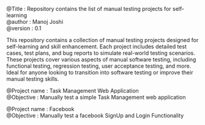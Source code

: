 @Title   : Repository contains the list of manual testing projects for self-learning <br/> 
@author  : Manoj Joshi <br/> 
@version : 0.1 <br/> 

This repository contains a collection of manual testing projects designed for self-learning and skill enhancement. Each project includes detailed test cases, test plans, and bug reports to simulate real-world testing scenarios. These projects cover various aspects of manual software testing, including functional testing, regression testing, user acceptance testing, and more. Ideal for anyone looking to transition into software testing or improve their manual testing skills. <br/>

@Project name   : Task Management Web Application <br/>
@Objective      : Manually test a simple Task Management web application <br/>

@Project name   : Facebook <br/>
@Objective      : Manually test a facebook SignUp and Login Functionality <br/>